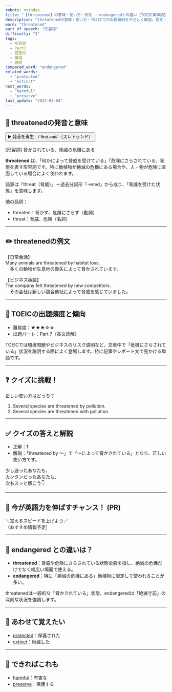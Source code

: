 ```yaml
---
robots: noindex
title: "【threatened】の意味・使い方・例文 ― endangeredとの違い【TOEIC英単語】"
description: "threatenedの意味・使い方・TOEICでの出題傾向をやさしく解説。例文・クイズ付きでendangeredとの違いもわかりやすく学べます。"
word: "threatened"
part_of_speech: "形容詞"
difficulty: "3"
tags:
  - 形容詞
  - Part7
  - 否定的
  - 環境
  - 説明
compared_word: "endangered"
related_words:
  - "protected"
  - "extinct"
next_words:
  - "harmful"
  - "preserve"
last_update: "2025-05-04"
---
```


## 🔰 threatenedの発音と意味

<button class="play-audio" onclick="playTTS('threatened')">
  <span class="play-audio-main">
    ▶️ 発音を再生　/ˈθret.ənd/
  </span>
  <span class="play-audio-sub">
    （スレトゥンド）
  </span>
</button>

[形容詞] 脅かされている、絶滅の危機にある

**threatened** は、「何かによって脅威を受けている」「危険にさらされている」状態を表す形容詞です。特に動植物が絶滅の危機にある場合や、人・物が危険に直面している場合によく使われます。

語源は「threat（脅威）」＋過去分詞形「-ened」から成り、「脅威を受けた状態」を意味します。

他の品詞：  
- threaten：脅かす、危険にさらす（動詞）
- threat：脅威、危険（名詞）

---

## ✏️ threatenedの例文

【日常会話】  
Many animals are threatened by habitat loss.  
　多くの動物が生息地の喪失によって脅かされています。

【ビジネス英語】  
The company felt threatened by new competitors.  
　その会社は新しい競合他社によって脅威を感じていました。

---

## 🎯 TOEICの出題頻度と傾向

- 難易度：★★★☆☆
- 出題パート：Part 7（長文読解）

TOEICでは環境問題やビジネスのリスク説明など、文章中で「危機にさらされている」状況を説明する際によく登場します。特に記事やレポート文で見かける単語です。

---

## ❓ クイズに挑戦！

正しい使い方はどっち？

1. Several species are threatened by pollution.  
2. Several species are threatened with pollution.

---

## ✅ クイズの答えと解説

- 正解：**1**
- 解説：「threatened by ～」で「～によって脅かされている」となり、正しい使い方です。

少し迷ったあなたも、  
カンタンだったあなたも、  
次もスッと解こう👇️

---

## 🚀 今が英語力を伸ばすチャンス！ (PR)

<div class="info-center">
＼覚えるスピードを上げよう／<br>  
（おすすめ情報予定）
</div>

---

## 🤔  endangered との違いは？

- **threatened**：脅威や危険にさらされている状態全般を指し、絶滅の危機だけでなく幅広い場面で使える。
- **[endangered](/word/endangered)**：特に「絶滅の危機にある」動植物に限定して使われることが多い。

threatenedは一般的な「脅かされている」状態、endangeredは「絶滅寸前」の深刻な状況を強調します。

---

## 🧩 あわせて覚えたい

- [protected](/word/protected)：保護された
- [extinct](/word/extinct)：絶滅した

---

## 📖 できればこれも

- [harmful](/word/harmful)：有害な
- [preserve](/word/preserve)：保護する

<!-- cvid: aid27_bid17 -->
